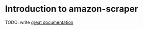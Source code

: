 # Introduction to amazon-scraper

TODO: write [great documentation](http://jacobian.org/writing/what-to-write/)
